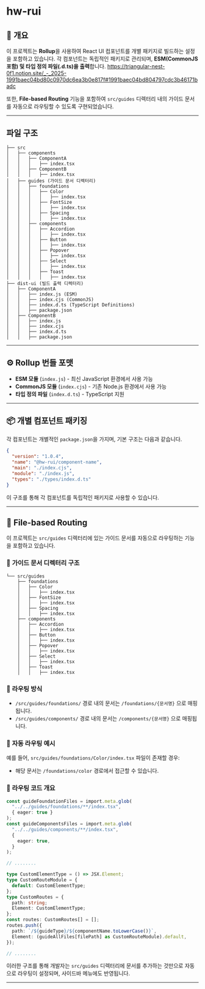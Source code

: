 # hw-rui

## 📌 개요

이 프로젝트는 **Rollup**을 사용하여 React UI 컴포넌트를 개별 패키지로 빌드하는 설정을 포함하고 있습니다. 각 컴포넌트는 독립적인 패키지로 관리되며, **ESM(CommonJS 포함) 및 타입 정의 파일(.d.ts)을 출력**합니다.
https://triangular-nest-0f1.notion.site/_-_2025-1991baec04bd80c0970dc6ea3b0e817f#1991baec04bd804797cdc3b46171badc

또한, **File-based Routing** 기능을 포함하여 `src/guides` 디렉터리 내의 가이드 문서를 자동으로 라우팅할 수 있도록 구현되었습니다.

---

## 파일 구조

```
├── src
│   ├── components
│   │   ├── ComponentA
│   │   │   ├── index.tsx
│   │   ├── ComponentB
│   │   │   ├── index.tsx
│   ├── guides (가이드 문서 디렉터리)
│   │   ├── foundations
│   │   │   ├── Color
│   │   │   │   ├── index.tsx
│   │   │   ├── FontSize
│   │   │   │   ├── index.tsx
│   │   │   ├── Spacing
│   │   │   │   ├── index.tsx
│   │   ├── components
│   │   │   ├── Accordion
│   │   │   │   ├── index.tsx
│   │   │   ├── Button
│   │   │   │   ├── index.tsx
│   │   │   ├── Popover
│   │   │   │   ├── index.tsx
│   │   │   ├── Select
│   │   │   │   ├── index.tsx
│   │   │   ├── Toast
│   │   │   │   ├── index.tsx
├── dist-ui (빌드 출력 디렉터리)
│   ├── ComponentA
│   │   ├── index.js (ESM)
│   │   ├── index.cjs (CommonJS)
│   │   ├── index.d.ts (TypeScript Definitions)
│   │   ├── package.json
│   ├── ComponentB
│   │   ├── index.js
│   │   ├── index.cjs
│   │   ├── index.d.ts
│   │   ├── package.json
```

---

## ⚙️ **Rollup 번들 포맷**

- **ESM 모듈** (`index.js`) - 최신 JavaScript 환경에서 사용 가능
- **CommonJS 모듈** (`index.cjs`) - 기존 Node.js 환경에서 사용 가능
- **타입 정의 파일** (`index.d.ts`) - TypeScript 지원

---

## 📦 개별 컴포넌트 패키징

각 컴포넌트는 개별적인 `package.json`을 가지며, 기본 구조는 다음과 같습니다.

```json
{
  "version": "1.0.4",
  "name": "@hw-rui/component-name",
  "main": "./index.cjs",
  "module": "./index.js",
  "types": "./types/index.d.ts"
}
```

이 구조를 통해 각 컴포넌트를 독립적인 패키지로 사용할 수 있습니다.

---

## 📌 **File-based Routing**

이 프로젝트는 `src/guides` 디렉터리에 있는 가이드 문서를 자동으로 라우팅하는 기능을 포함하고 있습니다.

### 📁 **가이드 문서 디렉터리 구조**

```
└── src/guides
    ├── foundations
    │   ├── Color
    │   │   ├── index.tsx
    │   ├── FontSize
    │   │   ├── index.tsx
    │   ├── Spacing
    │   │   ├── index.tsx
    ├── components
    │   ├── Accordion
    │   │   ├── index.tsx
    │   ├── Button
    │   │   ├── index.tsx
    │   ├── Popover
    │   │   ├── index.tsx
    │   ├── Select
    │   │   ├── index.tsx
    │   ├── Toast
    │   │   ├── index.tsx
```

### 📌 **라우팅 방식**

- `/src/guides/foundations/` 경로 내의 문서는 `/foundations/{문서명}` 으로 매핑됩니다.
- `/src/guides/components/` 경로 내의 문서는 `/components/{문서명}` 으로 매핑됩니다.

### 🚀 **자동 라우팅 예시**

예를 들어, `src/guides/foundations/Color/index.tsx` 파일이 존재할 경우:

- 해당 문서는 `/foundations/color` 경로에서 접근할 수 있습니다.

### 📜 **라우팅 코드 개요**

```ts
const guideFoundationFiles = import.meta.glob(
  "../../guides/foundations/**/index.tsx",
  { eager: true }
);
const guideComponentsFiles = import.meta.glob(
  "../../guides/components/**/index.tsx",
  {
    eager: true,
  }
);

// ........

type CustomElementType = () => JSX.Element;
type CustomRouteModule = {
  default: CustomElementType;
};
type CustomRoutes = {
  path: string;
  Element: CustomElementType;
};
const routes: CustomRoutes[] = [];
routes.push({
  path: `/${guideType}/${componentName.toLowerCase()}`,
  Element: (guideAllFiles[filePath] as CustomRouteModule).default,
});

// ........
```

이러한 구조를 통해 개발자는 `src/guides` 디렉터리에 문서를 추가하는 것만으로 자동으로 라우팅이 설정되며, 사이드바 메뉴에도 반영됩니다.

---
